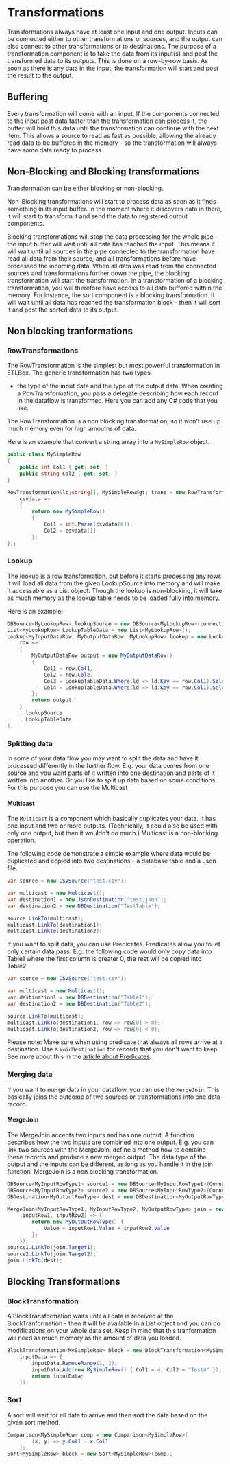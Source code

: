 ﻿# Transformations

Transformations always have at least one input and one output. Inputs can be connected either to other transformations or sources, and the output can also connect to other transformations
or to destinations. 
The purpose of a transformation component is to take the data from its input(s) and post the transformed data to its outputs. This is done on a row-by-row basis.
As soon as there is any data in the input, the transformation will start and post the result to the output. 

## Buffering

Every transformation will come with an input. If the components connected to the input post data faster than the transformation
can process it, the buffer will hold this data until the transformation can continue with the next item. This allows a source to read as fast as possible,
allowing the already read data to be buffered in the memory - so the transformation will always have some data ready to process.

## Non-Blocking and Blocking transformations

Transformation can be either blocking or non-blocking. 

Non-Blocking transformations will start to process data as soon as it finds something in its input buffer. 
In the moment where it discovers data in there, it will  start to transform it and send the data to registered output components. 

Blocking transformations will stop the data processing for the whole pipe - the input buffer will wait until all data has reached the input. This means it will wait until
all sources in the pipe connected to the transformation have read all data from their source, and all transformations before have processed the incoming data. 
When all data was read from the connected sources and transformations further down the pipe, the blocking transformation will start the transformation. In a transformation
of a blocking transformation, you will therefore have access to all data buffered within the memory. For instance, the sort component is a blocking transformation. 
It will wait until all data has reached the transformation block - then it will sort it and post the sorted data to its output. 

## Non blocking tranformations

### RowTransformations

The RowTransformation is the simplest but most powerful transformation in ETLBox. The generic transformation has two types 
- the type of the input data and the type of the output data. When creating a RowTransformation, you pass a delegate
describing how each record in the dataflow is transformed. Here you can add any C# code that you like. 

The RowTransformation is a non blocking transformation, so it won't use up much memory even for high amoutns of data.

Here is an example that convert a string array into a `MySimpleRow` object.

```C#
public class MySimpleRow
{
    public int Col1 { get; set; }
    public string Col2 { get; set; }
}

RowTransformation&lt;string[], MySimpleRow&gt; trans = new RowTransformation&lt;string[], MySimpleRow&gt;(
    csvdata =>
    {
        return new MySimpleRow()
        {
            Col1 = int.Parse(csvdata[0]),
            Col2 = csvdata[1]
        };
});
```

### Lookup

The lookup is a row transformation, but before it starts processing any rows it will load all data from the given LookupSource into memory 
and will make it accessable as a List object.
Though the lookup is non-blocking, it will take as much memory as the lookup table needs to be loaded fully into memory. 

Here is an example:

```C#
DBSource<MyLookupRow> lookupSource = new DBSource<MyLookupRow>(connection, "Lookup");
List<MyLookupRow> LookupTableData = new List<MyLookupRow>();
Lookup<MyInputDataRow, MyOutputDataRow, MyLookupRow> lookup = new Lookup<MyInputDataRow, MyOutputDataRow, MyLookupRow>(
    row =>
    {
        MyOutputDataRow output = new MyOutputDataRow()
        {
            Col1 = row.Col1,
            Col2 = row.Col2,
            Col3 = LookupTableData.Where(ld => ld.Key == row.Col1).Select(ld => ld.LookupValue1).FirstOrDefault(),
            Col4 = LookupTableData.Where(ld => ld.Key == row.Col1).Select(ld => ld.LookupValue2).FirstOrDefault(),
        };
        return output;
    }
    , lookupSource
    , LookupTableData
);
```

### Splitting data

In some of your data flow you may want to split the data and have it processed differently in the further flow.
E.g. your data comes from one source and you want parts of it written into one destination and parts of it
written into another. Or you like to split up data based on some conditions. For this purpose you can use the Multicast

#### Multicast

The `Multicast` is a component which basically duplicates your data. It has one input and two or more outputs.
(Technically, it could also be used with only one output, but then it wouldn't do much.)
Multicast is a non-blocking operation. 

The following code demonstrate a simple example where data would be duplicated and copied into two destinations - 
a database table and a Json file. 

```C#
var source = new CSVSource("test.csv");

var multicast = new Multicast();
var destination1 = new JsonDestination("test.json");
var destination2 = new DBDestination("TestTable");

source.LinkTo(multicast);
multicast.LinkTo(destination1);
multicast.LinkTo(destination2);
```

If you want to split data, you can use Predicates.
Predicates allow you to let only certain data pass. 
E.g. the following code would only copy data into Table1 where the first column is greater 0, the rest will be 
copied into Table2.

```C#
var source = new CSVSource("test.csv");

var multicast = new Multicast();
var destination1 = new DBDestination("Table1");
var destination2 = new DBDestination("Table2");

source.LinkTo(multicast);
multicast.LinkTo(destination1, row => row[0] > 0);
multicast.LinkTo(destination2, row => row[0] < 0);
```

Please note: Make sure when using predicate that always all rows arrive at a destination. Use a `VoidDestination`
for records that you don't want to keep. See more about this in the [article about Predicates](dataflow_linking_execution.md).

### Merging data

If you want to merge data in your dataflow, you can use the `MergeJoin`. This basically joins the outcome
 of two sources or transfomrations into one data record.

#### MergeJoin

The MergeJoin accepts two inputs and has one output. A function describes how the two inputs are combined into one output. 
E.g. you can link two sources with the MergeJoin, define 
a method how to combine these records and produce a new merged output. The data type of the 
output and the inputs can be different, as long as you handle it in the join function.
MergeJoin is a non blocking transformation. 

```C#
DBSource<MyInputRowType1> source1 = new DBSource<MyInputRowType1>(Connection, "MergeJoinSource1");
DBSource<MyInputRowType2> source2 = new DBSource<MyInputRowType2>(Connection, "MergeJoinSource2");
DBDestination<MyOutputRowType> dest = new DBDestination<MyOutputRowType>(Connection, "MergeJoinDestination");

MergeJoin<MyInputRowType1, MyInputRowType2, MyOutputRowType> join = new MergeJoin<MyInputRowType1, MyInputRowType2, MyOutputRowType>(
    (inputRow1, inputRow2) => {
        return new MyOutputRowType() {
            Value = inputRow1.Value + inputRow2.Value
        };
    });
source1.LinkTo(join.Target1);
source2.LinkTo(join.Target2);
join.LinkTo(dest);
```

## Blocking Transformations

### BlockTransformation

A BlockTransformation waits until all data is received at the BlockTranformation - then it will be available in a List object and you can do modifications
on your whole data set. Keep in mind that this tranformation will need as much memory as the amount of data you loaded. 

```C#
BlockTransformation<MySimpleRow> block = new BlockTransformation<MySimpleRow>(
    inputData => {
        inputData.RemoveRange(1, 2);
        inputData.Add(new MySimpleRow() { Col1 = 4, Col2 = "Test4" });
        return inputData;
    });
```

### Sort

A sort will wait for all data to arrive and then sort the data based on the given sort method. 

```C#
Comparison<MySimpleRow> comp = new Comparison<MySimpleRow>(
        (x, y) => y.Col1 - x.Col1
    );
Sort<MySimpleRow> block = new Sort<MySimpleRow>(comp);
```

